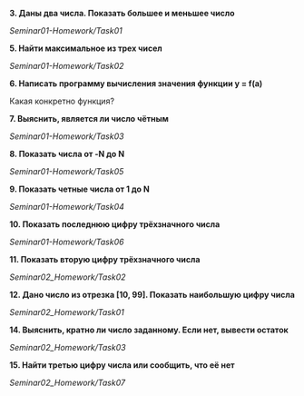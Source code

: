**3. Даны два числа. Показать большее и меньшее число**

*Seminar01-Homework/Task01*

**5. Найти максимальное из трех чисел**

*Seminar01-Homework/Task02*

**6. Написать программу вычисления значения функции y = f(a)**

Какая конкретно функция?

**7. Выяснить, является ли число чётным**

*Seminar01-Homework/Task03*

**8. Показать числа от -N до N**

*Seminar01-Homework/Task05*

**9. Показать четные числа от 1 до N**

*Seminar01-Homework/Task04*

**10. Показать последнюю цифру трёхзначного числа**

*Seminar01-Homework/Task06*

**11. Показать вторую цифру трёхзначного числа**

*Seminar02_Homework/Task02*

**12. Дано число из отрезка [10, 99]. Показать наибольшую цифру числа**

*Seminar02_Homework/Task01*

**14. Выяснить, кратно ли число заданному. Если нет, вывести остаток**

*Seminar02_Homework/Task03*

**15. Найти третью цифру числа или сообщить, что её нет**

*Seminar02_Homework/Task07*